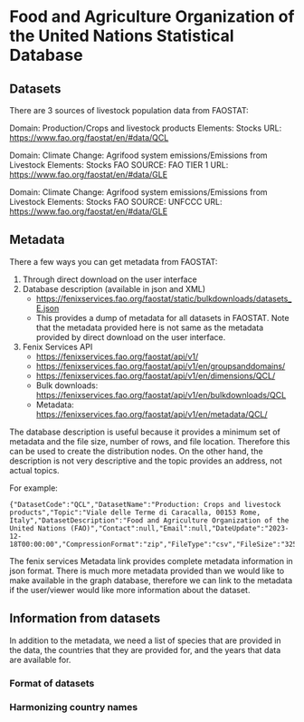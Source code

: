 # Food and Agriculture Organization of the United Nations Statistical Database 

## Datasets 

There are 3 sources of livestock population data from FAOSTAT: 

Domain: Production/Crops and livestock products
Elements: Stocks
URL: https://www.fao.org/faostat/en/#data/QCL

Domain: Climate Change: Agrifood system emissions/Emissions from Livestock
Elements: Stocks
FAO SOURCE: FAO TIER 1
URL: https://www.fao.org/faostat/en/#data/GLE

Domain: Climate Change: Agrifood system emissions/Emissions from Livestock
Elements: Stocks
FAO SOURCE: UNFCCC
URL: https://www.fao.org/faostat/en/#data/GLE

## Metadata

There a few ways you can get metadata from FAOSTAT: 

1. Through direct download on the user interface
2. Database description (available in json and XML)
    * https://fenixservices.fao.org/faostat/static/bulkdownloads/datasets_E.json
    * This provides a dump of metadata for all datasets in FAOSTAT. Note that the metadata provided here is not same as the metadata provided by direct download on the user interface.
3. Fenix Services API 
    * https://fenixservices.fao.org/faostat/api/v1/
    * https://fenixservices.fao.org/faostat/api/v1/en/groupsanddomains/
    * https://fenixservices.fao.org/faostat/api/v1/en/dimensions/QCL/
    * Bulk downloads: https://fenixservices.fao.org/faostat/api/v1/en/bulkdownloads/QCL 
    * Metadata: https://fenixservices.fao.org/faostat/api/v1/en/metadata/QCL/

The database description is useful because it provides a minimum set of metadata and the file size, number of rows, and file location. Therefore this can be used to create the distribution nodes. On the other hand, the description is not very descriptive and the topic provides an address, not actual topics. 

For example: 

```
{"DatasetCode":"QCL","DatasetName":"Production: Crops and livestock products","Topic":"Viale delle Terme di Caracalla, 00153 Rome, Italy","DatasetDescription":"Food and Agriculture Organization of the United Nations (FAO)","Contact":null,"Email":null,"DateUpdate":"2023-12-18T00:00:00","CompressionFormat":"zip","FileType":"csv","FileSize":"32546KB","FileRows":4127584,"FileLocation":"https://fenixservices.fao.org/faostat/static/bulkdownloads/Production_Crops_Livestock_E_All_Data_(Normalized).zip"}
```

The fenix services Metadata link provides complete metadata information in json format. There is much more metadata provided than we would like to make available in the graph database, therefore we can link to the metadata if the user/viewer would like more information about the dataset. 

## Information from datasets 

In addition to the metadata, we need a list of species that are provided in the data, the countries that they are provided for, and the years that data are available for. 

### Format of datasets

### Harmonizing country names 
